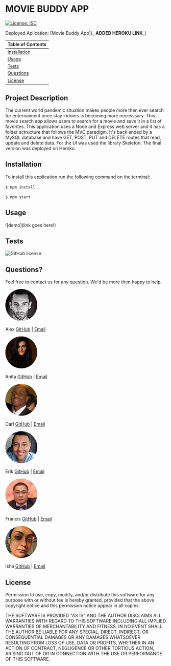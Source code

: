 # MOVIE BUDDY APP

[![License: ISC](https://img.shields.io/badge/License-ISC-blue.svg)](https://opensource.org/licenses/ISC)

Deployed Aplication:
[Movie Buddy App](**_ ADDED HEROKU LINK_**)

| Table of Contents             |
| ----------------------------- |
| [Installation](#Installation) |
| [Usage](#Usage)               |
| [Tests](#Tests)               |
| [Questions](#Questions)       |
| [License](#License)           |

## Project Description

The current world pandemic situation makes people more then ever search for enternaiment once stay indoors is becoming more necesssary. This movie search app allows users to search for a movie and save it in a list of favorites. This application uses a Node and Express web server and it has a folder sctructure that follows the MVC paradigm. It's back ended by a MySQL database and have GET, POST, PUT and DELETE routes that read, update and delete data. For the UI was used the library Skeleton. The final version was deployed on Heroku.

## Installation

To install this application run the following command on the terminal:

`$ npm install`

`$ npm start`

## Usage

![demo](link goes here!)

## Tests

![GitHub license](https://img.shields.io/badge/tests-100%25-success)

## Questions?

Feel free to contact us for any question. We'd be more then happy to help.

![Alex Pic](./public/assets/images/alexss.png)

Alex [GitHub](https://github.com/aafernands) | [Email](alexfernands@outlook.com)

![Anita Pic](./public/assets/images/anitas.png)

Anita [GitHub](https://github.com/Anitta29) | [Email](dananiuta@gmail.com)

![Carl Pic](./public/assets/images/carls.png)

Carl [GitHub](https://github.com/clogerie) | [Email](clogerie@gmail.com)

![Erik Pic](./public/assets/images/eriks.png)

Erik [GitHub](https://github.com/Erikulerio) | [Email](ulerioerik@gmail.com)

![Francis Pic](./public/assets/images/francis.png)

Francis [GitHub](https://github.com/mrpagz) | [Email](francisroy1124@gmail.com)

![Isha Pic](./public/assets/images/ishas.png)

Isha [GitHub](https://github.com/ishakhosla131) | [Email](ishakhosla131@gmail.com)

## License

Permission to use, copy, modify, and/or distribute this software for any purpose with or without fee is hereby granted, provided that the above copyright notice and this permission notice appear in all copies.

THE SOFTWARE IS PROVIDED "AS IS" AND THE AUTHOR DISCLAIMS ALL WARRANTIES WITH REGARD TO THIS SOFTWARE INCLUDING ALL IMPLIED WARRANTIES OF MERCHANTABILITY AND FITNESS. IN NO EVENT SHALL THE AUTHOR BE LIABLE FOR ANY SPECIAL, DIRECT, INDIRECT, OR CONSEQUENTIAL DAMAGES OR ANY DAMAGES WHATSOEVER RESULTING FROM LOSS OF USE, DATA OR PROFITS, WHETHER IN AN ACTION OF CONTRACT, NEGLIGENCE OR OTHER TORTIOUS ACTION, ARISING OUT OF OR IN CONNECTION WITH THE USE OR PERFORMANCE OF THIS SOFTWARE.
